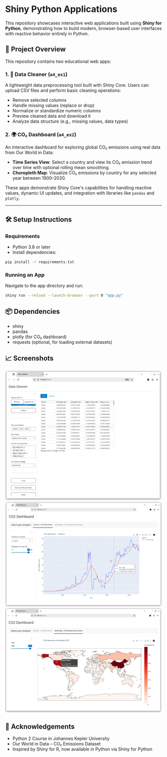 # Shiny Python Applications

This repository showcases interactive web applications built using **Shiny for Python**, demonstrating how to build modern, browser-based user interfaces with reactive behavior entirely in Python.

## 📁 Project Overview

This repository contains two educational web apps:

### 1. 🧹 Data Cleaner (`a4_ex1`)
A lightweight data preprocessing tool built with Shiny Core. Users can upload CSV files and perform basic cleaning operations:
- Remove selected columns
- Handle missing values (replace or drop)
- Normalize or standardize numeric columns
- Preview cleaned data and download it
- Analyze data structure (e.g., missing values, data types)

### 2. 🌍 CO₂ Dashboard (`a4_ex2`)
An interactive dashboard for exploring global CO₂ emissions using real data from Our World in Data:
- **Time Series View**: Select a country and view its CO₂ emission trend over time with optional rolling mean smoothing.
- **Choropleth Map**: Visualize CO₂ emissions by country for any selected year between 1900–2020.

These apps demonstrate Shiny Core's capabilities for handling reactive values, dynamic UI updates, and integration with libraries like `pandas` and `plotly`.

---

## 🛠️ Setup Instructions

### Requirements
- Python 3.8 or later
- Install dependencies:

```bash
pip install -r requirements.txt
```

### Running an App
Navigate to the app directory and run:

```bash
shiny run --reload --launch-browser --port 0 "app.py"
```
## 📦 Dependencies
- shiny
- pandas
- plotly (for CO₂ dashboard)
- requests (optional, for loading external datasets)

## 📈 Screenshots
![Data Cleaner Screenshot](images/Capture.PNG)
![Data Cleaner Screenshot](images/Capture2.PNG)
![Data Cleaner Screenshot](images/Capture3.PNG)
## 🤝 Acknowledgements
- Python 2 Course in Johannes Kepler University
- Our World in Data – CO₂ Emissions Dataset
- Inspired by Shiny for R, now available in Python via Shiny for Python
